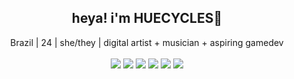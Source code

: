 <h2 align="center">heya! i'm HUECYCLES🌈</h2>
<p align="center">
  Brazil | 24 | she/they | digital artist + musician + aspiring gamedev<br><br>
  <a href="https://huecycles.tumblr.com/"><img src="https://img.shields.io/badge/Tumblr-%2336465D.svg?style=for-the-badge&logo=Tumblr&logoColor=white"></a>
  <a href="https://twitter.com/HUECYCLES/"><img src="https://img.shields.io/badge/Twitter-%231DA1F2.svg?style=for-the-badge&logo=Twitter&logoColor=white"></a>
  <a href="https://www.instagram.com/huecycles/"><img src="https://img.shields.io/badge/Instagram-%23E4405F.svg?style=for-the-badge&logo=Instagram&logoColor=white"></a>
  <a href="https://www.youtube.com/c/huecycles"><img src="https://img.shields.io/badge/YouTube-%23FF0000.svg?style=for-the-badge&logo=YouTube&logoColor=white"></a>
  <a href="https://soundcloud.com/huecycles"><img src="https://img.shields.io/badge/soundcloud-FF5500?style=for-the-badge&logo=soundcloud&logoColor=white"></a>
  <a href="https://www.tiktok.com/@huecycles"><img src="https://img.shields.io/badge/TikTok-%23000000.svg?style=for-the-badge&logo=TikTok&logoColor=white"></a>
</p>
